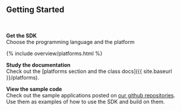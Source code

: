 ## Getting Started  
<br/>

__Get the SDK__  
Choose the programming language and the platform

{% include overview/platforms.html %}
<br />

__Study the documentation__  
Check out the [platforms section and the class docs]({{ site.baseurl }}/platforms).  

__View the sample code__  
Check out the sample applications posted on [our github repositories](http://github.com/Affectiva).  
Use them as examples of how to use the SDK and build on them.
